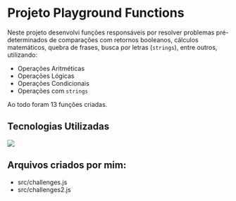 # Projeto Playground Functions

Neste projeto desenvolvi funções responsáveis por resolver problemas pré-determinados de comparações com retornos booleanos, cálculos matemáticos, quebra de frases, busca por letras (`strings`), entre outros, utilizando:

* Operações Aritméticas
* Operações Lógicas
* Operações Condicionais
* Operações com `strings`

Ao todo foram 13 funções criadas.

## Tecnologias Utilizadas

<img src="https://img.shields.io/badge/JavaScript-F7DF1E?style=for-the-badge&logo=javascript&logoColor=black">

## Arquivos criados por mim:

* src/challenges.js
* src/challenges2.js
